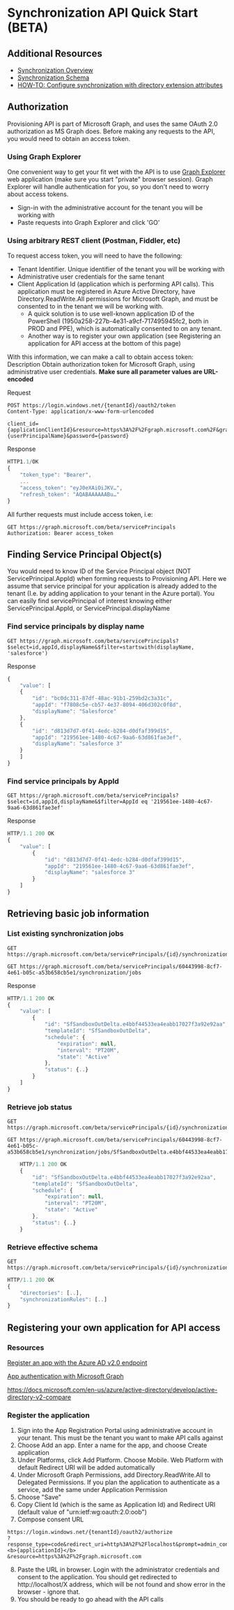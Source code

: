 # Synchronization API Quick Start (BETA)

## Additional Resources

* [Synchronization Overview](#synchronization-overview.md)
* [Synchronization Schema](synchronization-schema.md)
* [HOW-TO: Configure synchronization with directory extension attributes](synchronization-howto-directory-extensions.md)


## Authorization

Provisioning API is part of Microsoft Graph, and uses the same OAuth 2.0 authorization as MS Graph does. Before making any requests to the API, you would need to obtain an access token.

### Using Graph Explorer

One convenient way to get your fit wet with the API is to use [Graph Explorer](https://graph.microsoft.io/en-us/graph-explorer) web application (make sure you start "private" browser session). Graph Explorer will handle authentication for you, so you don't need to worry about access tokens.

* Sign-in with the administrative account for the tenant you will be working with
* Paste requests into Graph Explorer and click 'GO'

### Using arbitrary REST client (Postman, Fiddler, etc)

To request access token, you will need to have the following:

* Tenant Identifier. Unique identifier of the tenant you will be working with
* Administrative user credentials for the same tenant
* Client Application Id (application which is performing  API calls). This application must be registered in Azure Active Directory, have Directory.ReadWrite.All permissions for Microsoft Graph, and must be consented to in the tenant we will be working with.
	- A quick solution is to use well-known application ID of the PowerShell (1950a258-227b-4e31-a9cf-717495945fc2, both in PROD and PPE), which is automatically consented to on any tenant.
	- Another way is to register your own application (see Registering an application for API access at the bottom of this page)

With this information, we can make a call to obtain access token:
Description	Obtain authorization token for Microsoft Graph, using administrative user credentials. **Make sure all parameter values are URL-encoded**

Request

```http
POST https://login.windows.net/{tenantId}/oauth2/token
Content-Type: application/x-www-form-urlencoded

client_id={applicationClientId}&resource=https%3A%2F%2Fgraph.microsoft.com%2F&grant_type=password&username={userPrincipalName}&password={password}
```

Response

```javascript
HTTP1.1/OK
{
    "token_type": "Bearer",
    ...
    "access_token": "eyJ0eXAiOiJKV…",
    "refresh_token": "AQABAAAAAABu…"
}
```

All further requests must include access token, i.e:

```http
GET https://graph.microsoft.com/beta/servicePrincipals
Authorization: Bearer access_token
```

## Finding Service Principal Object(s)

You would need to know ID of the Service Principal object (NOT ServicePrincipal.AppId) when forming requests to Provisioning API.  Here we assume that service principal for your application is already added to the tenant (I.e. by adding application to your tenant in the Azure portal). You can easily find servicePrincipal of interest knowing either ServicePrincipal.AppId, or ServicePrincipal.displayName

### Find service principals by display name

```http
GET https://graph.microsoft.com/beta/servicePrincipals?$select=id,appId,displayName&$filter=startswith(displayName, 'salesforce')
```

Response

```javascript
{
    "value": [
    {
        "id": "bc0dc311-87df-48ac-91b1-259bd2c3a31c",
        "appId": "f7808c5e-cb57-4e37-8094-406d302c0f8d",
        "displayName": "Salesforce"
    },
    {
        "id": "d813d7d7-0f41-4edc-b284-d0dfaf399d15",
        "appId": "219561ee-1480-4c67-9aa6-63d861fae3ef",
        "displayName": "salesforce 3"
    }
    ]
}
```

### Find service principals by AppId

```http
GET https://graph.microsoft.com/beta/servicePrincipals?$select=id,appId,displayName&$filter=AppId eq '219561ee-1480-4c67-9aa6-63d861fae3ef'
```

Response

```javascript
HTTP/1.1 200 OK
{
    "value": [
        {
            "id": "d813d7d7-0f41-4edc-b284-d0dfaf399d15",
            "appId": "219561ee-1480-4c67-9aa6-63d861fae3ef",
            "displayName": "salesforce 3"
        }
    ]
}
```

## Retrieving basic job information

### List existing synchronization jobs

```http
GET https://graph.microsoft.com/beta/servicePrincipals/{id}/synchronization/jobs

GET https://graph.microsoft.com/beta/servicePrincipals/60443998-8cf7-4e61-b05c-a53b658cb5e1/synchronization/jobs
```

Response

```javascript
HTTP/1.1 200 OK
{
    "value": [
        {
            "id": "SfSandboxOutDelta.e4bbf44533ea4eabb17027f3a92e92aa",
            "templateId": "SfSandboxOutDelta",
            "schedule": {
                "expiration": null,
                "interval": "PT20M",
                "state": "Active"
            },
            "status": {..}
        }
    ]
}
```

### Retrieve job status

```http
GET https://graph.microsoft.com/beta/servicePrincipals/{id}/synchronization/jobs/{jobId}

GET https://graph.microsoft.com/beta/servicePrincipals/60443998-8cf7-4e61-b05c-a53b658cb5e1/synchronization/jobs/SfSandboxOutDelta.e4bbf44533ea4eabb17027f3a92e92aa
```

```javascript
    HTTP/1.1 200 OK
    {
        "id": "SfSandboxOutDelta.e4bbf44533ea4eabb17027f3a92e92aa",
        "templateId": "SfSandboxOutDelta",
        "schedule": {
            "expiration": null,
            "interval": "PT20M",
            "state": "Active"
        },
        "status": {..}
    }
```

### Retrieve effective schema

```http
GET https://graph.microsoft.com/beta/servicePrincipals/{id}/synchronization/jobs/{jobId}/schema
```

```javascript
HTTP/1.1 200 OK
{
    "directories": [..],
    "synchronizationRules": [..]
}
```

## Registering your own application for API access

### Resources

[Register an app with the Azure AD v2.0 endpoint](https://graph.microsoft.io/en-us/docs/authorization/auth_register_app_v2.htm)

[App authentication with Microsoft Graph](https://graph.microsoft.io/en-us/docs/authorization/auth_overview.htm)

<https://docs.microsoft.com/en-us/azure/active-directory/develop/active-directory-v2-compare>

### Register the application

1. Sign into the App Registration Portal using administrative account in your tenant. This must be the tenant you  want to make API calls against
2. Choose Add an app. Enter a name for the app, and choose Create application
3. Under Platforms, click Add Platform. Choose  Mobile. Web Platform with default Redirect URI will be added automatically
4. Under Microsoft Graph Permissions, add Directory.ReadWrite.All to Delegated Permissions. If you plan the application to authenticate as a service, add the same under Application Permission
5. Choose "Save"
6. Copy Client Id (which is the same as Application Id) and Redirect URI (default value of "urn:ietf:wg:oauth:2.0:oob")
7. Compose consent URL

```http
https://login.windows.net/{tenantId}/oauth2/authorize
?response_type=code&redirect_uri=http%3A%2F%2Flocalhost&prompt=admin_consent&client_id=<b>{applicationId}</b>
&resource=https%3A%2F%2Fgraph.microsoft.com
```

8. Paste the URL in browser. Login with the administrator credentials and consent to the application. You should get redirected to http://localhost/X address, which will be not found and show error in the browser - ignore that.
9. You should be ready to go ahead with the API calls
